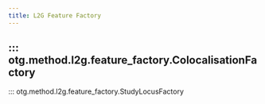 ```yaml
---
title: L2G Feature Factory
---
```


## ::: otg.method.l2g.feature_factory.ColocalisationFactory

::: otg.method.l2g.feature_factory.StudyLocusFactory
